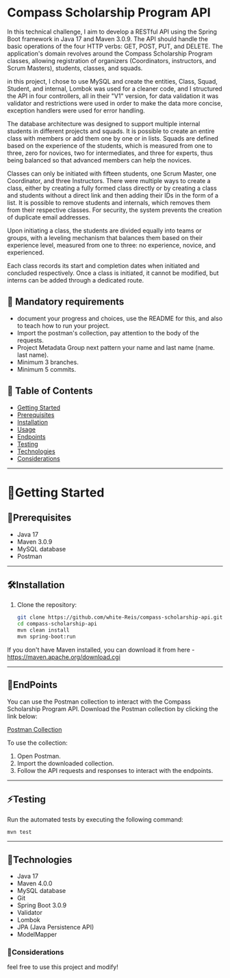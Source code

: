# Compass Scholarship Program API

In this technical challenge, I aim to develop a RESTful API using the Spring Boot framework in Java 17 and Maven 3.0.9. The API should handle the basic operations of the four HTTP verbs: GET, POST, PUT, and DELETE. The application's domain revolves around the Compass Scholarship Program classes, allowing registration of organizers (Coordinators, instructors, and Scrum Masters), students, classes, and squads.

in this project, I chose to use MySQL and create the entities, Class, Squad, Student, and internal, Lombok was used for a cleaner code, and I structured the API in four controllers, all in their "V1" version, for data validation it was validator and restrictions were used in order to make the data more concise, exception handlers were used for error handling.

The database architecture was designed to support multiple internal students in different projects and squads. It is possible to create an entire class with members or add them one by one or in lists. Squads are defined based on the experience of the students, which is measured from one to three, zero for novices, two for intermediates, and three for experts, thus being balanced so that advanced members can help the novices.

Classes can only be initiated with fifteen students, one Scrum Master, one Coordinator, and three Instructors. There were multiple ways to create a class, either by creating a fully formed class directly or by creating a class and students without a direct link and then adding their IDs in the form of a list. It is possible to remove students and internals, which removes them from their respective classes. For security, the system prevents the creation of duplicate email addresses.

Upon initiating a class, the students are divided equally into teams or groups, with a leveling mechanism that balances them based on their experience level, measured from one to three: no experience, novice, and experienced.

Each class records its start and completion dates when initiated and concluded respectively. Once a class is initiated, it cannot be modified, but interns can be added through a dedicated route.

## 🔑 Mandatory requirements

- document your progress and choices, use the README for this, and also to teach how to run your project.
- Import the postman's collection, pay attention to the body of the requests.
- Project Metadata Group next pattern your name and last name (name. last name).
- Minimum 3 branches.
- Minimum 5 commits.

## :closed_book: Table of Contents

- [Getting Started](#getting-started)
- [Prerequisites](#prerequisites)
- [Installation](#installation)
- [Usage](#usage)
- [Endpoints](#endpoints)
- [Testing](#testing)
- [Technologies](#technologies)
- [Considerations](#Considerations)
______________________________________________________________________________________________________________________________________________________________________________________________________________________________
# :vulcan_salute:Getting Started

## :memo:Prerequisites

- Java 17
- Maven 3.0.9
- MySQL database
- Postman

______________________________________________________________________________________________________________________________________________________________________________________________________________________________
## :hammer_and_wrench:Installation

1. Clone the repository:
   ```bash
   git clone https://github.com/white-Reis/compass-scholarship-api.git
   cd compass-scholarship-api
   mvn clean install
   mvn spring-boot:run

If you don't have Maven installed, you can download it from here - https://maven.apache.org/download.cgi

______________________________________________________________________________________________________________________________________________________________________________________________________________________________
## :round_pushpin:EndPoints

You can use the Postman collection to interact with the Compass Scholarship Program API. Download the Postman collection by clicking the link below:

[Postman Collection](https://www.postman.com/speeding-equinox-52035/workspace/compass2023/collection/27688899-bcce56e9-ade6-4b72-b8fe-897066dc0dbd?action=share&creator=27688899)

To use the collection:
1. Open Postman.
2. Import the downloaded collection.
3. Follow the API requests and responses to interact with the endpoints.

______________________________________________________________________________________________________________________________________________________________________________________________________________________________
## :zap:Testing

Run the automated tests by executing the following command:
   ```bash
   mvn test

````      
______________________________________________________________________________________________________________________________________________________________________________________________________________________________
## 🚀Technologies

- Java 17
- Maven 4.0.0
- MySQL database
- Git
- Spring Boot 3.0.9
- Validator
- Lombok
- JPA (Java Persistence API)
- ModelMapper

### :mechanical_arm:Considerations


feel free to use this project and modify!

